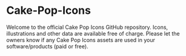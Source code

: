 # Cake-Pop-Icons
Welcome to the official Cake Pop Icons GitHub repository. Icons, illustrations and other data are available free of charge. Please let the owners know if any Cake Pop Icons assets are used in your software/products (paid or free).

